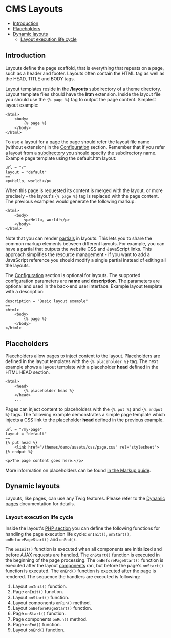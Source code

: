 # CMS Layouts

- [Introduction](#introduction)
- [Placeholders](#placeholders)
- [Dynamic layouts](#dynamic-layouts)
    - [Layout execution life cycle](#layout-life-cycle)

<a name="introduction"></a>
## Introduction

Layouts define the page scaffold, that is everything that repeats on a page, such as a header and footer. Layouts often contain the HTML tag as well as the HEAD, TITLE and BODY tags.

Layout templates reside in the **/layouts** subdirectory of a theme directory. Layout template files should have the **htm** extension. Inside the layout file you should use the `{% page %}` tag to output the page content. Simplest layout example:

    <html>
        <body>
            {% page %}
        </body>
    </html>

To use a layout for a [page](pages) the page should refer the layout file name (without extension) in the [Configuration](themes#configuration-section) section. Remember that if you refer a layout from a [subdirectory](themes#subdirectories) you should specify the subdirectory name. Example page template using the default.htm layout:

    url = "/"
    layout = "default"
    ==
    <p>Hello, world!</p>

When this page is requested its content is merged with the layout, or more precisely - the layout's `{% page %}` tag is replaced with the page content. The previous examples would generate the following markup:

    <html>
        <body>
            <p>Hello, world!</p>
        </body>
    </html>

Note that you can render [partials](partials) in layouts. This lets you to share the common markup elements between different layouts. For example, you can have a partial that outputs the website CSS and JavaScript links. This approach simplifies the resource management - if you want to add a JavaScript reference you should modify a single partial instead of editing all the layouts.

The [Configuration](themes#configuration-section) section is optional for layouts. The supported configuration parameters are **name** and **description**. The parameters are optional and used in the back-end user interface. Example layout template with a description:

    description = "Basic layout example"
    ==
    <html>
        <body>
            {% page %}
        </body>
    </html>

<a name="placeholders"></a>
## Placeholders

Placeholders allow pages to inject content to the layout. Placeholders are defined in the layout templates with the `{% placeholder %}` tag. The next example shows a layout template with a placeholder **head** defined in the HTML HEAD section.

    <html>
        <head>
            {% placeholder head %}
        </head>
        ...

Pages can inject content to placeholders with the `{% put %}` and `{% endput %}` tags. The following example demonstrates a simple page template which injects a CSS link to the placeholder **head** defined in the previous example.

    url = "/my-page"
    layout = "default"
    ==
    {% put head %}
        <link href="/themes/demo/assets/css/page.css" rel="stylesheet">
    {% endput %}

    <p>The page content goes here.</p>

More information on placeholders can be found [in the Markup guide](../markup/tag-placeholder).

<a name="dynamic-layouts"></a>
## Dynamic layouts

Layouts, like pages, can use any Twig features. Please refer to the [Dynamic pages](pages#dynamic-pages) documentation for details.

<a name="layout-life-cycle"></a>
### Layout execution life cycle

Inside the layout's [PHP section](themes#php-section) you can define the following functions for handling the page execution life cycle: `onInit()`, `onStart()`, `onBeforePageStart()` and `onEnd()`.

The `onInit()` function is executed when all components are initialized and before AJAX requests are handled. The `onStart()` function is executed in the beginning of the page processing. The `onBeforePageStart()` function is executed after the layout [components](components) ran, but before the page's `onStart()` function is executed. The `onEnd()` function is executed after the page is rendered. The sequence the handlers are executed is following:

1. Layout `onInit()` function.
1. Page `onInit()` function.
1. Layout `onStart()` function.
1. Layout components `onRun()` method.
1. Layout `onBeforePageStart()` function.
1. Page `onStart()` function.
1. Page components `onRun()` method.
1. Page `onEnd()` function.
1. Layout `onEnd()` function.
